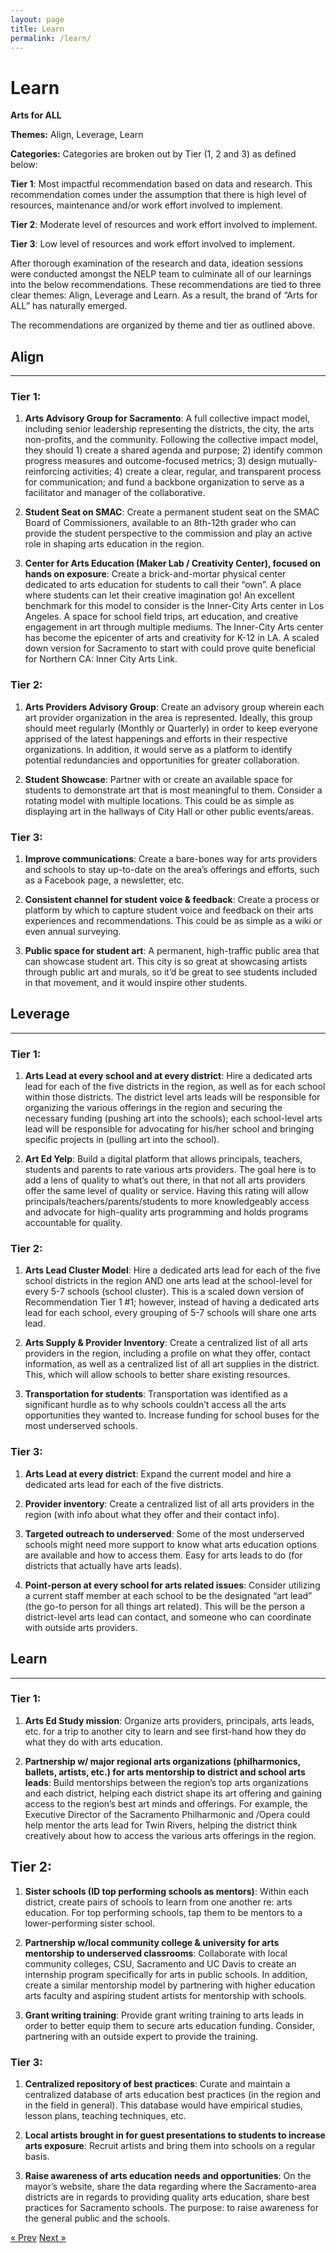 ```yaml
---
layout: page
title: Learn
permalink: /learn/
---
```


# Learn

**Arts for ALL**

**Themes:** Align, Leverage, Learn

**Categories:** Categories are broken out by Tier (1, 2 and 3) as defined below:

**Tier 1**: Most impactful recommendation based on data and research. This recommendation comes under the assumption that there is high level of resources, maintenance and/or work effort involved to implement.

**Tier 2**: Moderate level of resources and work effort involved to implement.

**Tier 3**: Low level of resources and work effort involved to implement.

After thorough examination of the research and data, ideation sessions were conducted amongst the NELP team to culminate all of our learnings into the below recommendations. These recommendations are tied to three clear themes: Align, Leverage and Learn. As a result, the brand of “Arts for ALL” has naturally emerged. 

The recommendations are organized by theme and tier as outlined above.  

## Align
***
### Tier 1:
1. **Arts Advisory Group for Sacramento**: A full collective impact model, including senior leadership representing the districts, the city, the arts non-profits, and the community. Following the collective impact model, they should 1) create a shared agenda and purpose; 2) identify common progress measures and outcome-focused metrics; 3) design mutually-reinforcing activities; 4) create a clear, regular, and transparent process for communication; and fund a backbone organization to serve as a facilitator and manager of the collaborative.

2. **Student Seat on SMAC**: Create a permanent student seat on the SMAC Board of Commissioners, available to an 8th-12th grader who can provide the student perspective to the commission and play an active role in shaping arts education in the region.

3. **Center for Arts Education (Maker Lab / Creativity Center), focused on hands on exposure**: Create a brick-and-mortar physical center dedicated to arts education for students to call their “own”. A place where students can let their creative imagination go!  An excellent benchmark for this model to consider is the Inner-City Arts center in Los Angeles. A space for school field trips, art education, and creative engagement in art through multiple mediums. The Inner-City Arts center has become the epicenter of arts and creativity for K-12 in LA. A scaled down version for Sacramento to start with could prove quite beneficial for Northern CA: Inner City Arts Link.

### Tier 2:
1. **Arts Providers Advisory Group**: Create an advisory group wherein each art provider organization in the area is represented. Ideally, this group should meet regularly (Monthly or Quarterly) in order to keep everyone apprised of the latest happenings and efforts in their respective organizations. In addition, it would serve as a platform to identify potential redundancies and opportunities for greater collaboration.

2. **Student Showcase**: Partner with or create an available space for students to demonstrate art that is most meaningful to them. Consider a rotating model with multiple locations. This could be as simple as displaying art in the hallways of City Hall or other public events/areas. 

### Tier 3:
1. **Improve communications**: Create a bare-bones way for arts providers and schools to stay up-to-date on the area’s offerings and efforts, such as a Facebook page, a newsletter, etc.

2. **Consistent channel for student voice & feedback**: Create a process or platform by which to capture student voice and feedback on their arts experiences and recommendations. This could be as simple as a wiki or even annual surveying.

3. **Public space for student art**: A permanent, high-traffic public area that can showcase student art. This city is so great at showcasing artists through public art and murals, so it’d be great to see students included in that movement, and it would inspire other students.

## Leverage
***
### Tier 1:
1. **Arts Lead at every school and at every district**: Hire a dedicated arts lead for each of the five districts in the region, as well as for each school within those districts. The district level arts leads will be responsible for organizing the various offerings in the region and securing the necessary funding (pushing art into the schools); each school-level arts lead will be responsible for advocating for his/her school and bringing specific projects in (pulling art into the school).

2. **Art Ed Yelp**: Build a digital platform that allows principals, teachers, students and parents to rate various arts providers. The goal here is to add a lens of quality to what’s out there, in that not all arts providers offer the same level of quality or service. Having this rating will allow principals/teachers/parents/students to more knowledgeably access and advocate for high-quality arts programming and holds programs accountable for quality.

### Tier 2:
1. **Arts Lead Cluster Model**: Hire a dedicated arts lead for each of the five school districts in the region AND one arts lead at the school-level for every 5-7 schools (school cluster). This is a scaled down version of Recommendation Tier 1 #1; however, instead of having a dedicated arts lead for each school, every grouping of 5-7 schools will share one arts lead.

2. **Arts Supply & Provider Inventory**: Create a centralized list of all arts providers in the region, including a profile on what they offer, contact information, as well as a centralized list of all art supplies in the district. This, which will allow schools to better share existing resources.

3. **Transportation for students**: Transportation was identified as a significant hurdle as to why schools couldn’t access all the arts opportunities they wanted to. Increase funding for school buses for the most underserved schools.
 
### Tier 3:
1. **Arts Lead at every district**: Expand the current model and hire a dedicated arts lead for each of the five districts.

2. **Provider inventory**: Create a centralized list of all arts providers in the region (with info about what they offer and their contact info). 

3. **Targeted outreach to underserved**: Some of the most underserved schools might need more support to know what arts education options are available and how to access them. Easy for arts leads to do (for districts that actually have arts leads).

4. **Point-person at every school for arts related issues**: Consider utilizing a current staff member at each school to be the designated “art lead” (the go-to person for all things art related). This will be the person a district-level arts lead can contact, and someone who can coordinate with outside arts providers.

## Learn
***
### Tier 1:
1. **Arts Ed Study mission**: Organize arts providers, principals, arts leads, etc. for a trip to another city to learn and see first-hand how they do what they do with arts education.

2. **Partnership w/ major regional arts organizations (philharmonics, ballets, artists, etc.) for arts mentorship to district and school arts leads**: Build mentorships between the region’s top arts organizations and each district, helping each district shape its art offering and gaining access to the region’s best art minds and offerings. For example, the Executive Director of the Sacramento Philharmonic and /Opera could help mentor the arts lead for Twin Rivers, helping the district think creatively about how to access the various arts offerings in the region.

## Tier 2:
1. **Sister schools (ID top performing schools as mentors)**: Within each district, create pairs of schools to learn from one another re: arts education. For top performing schools, tap them to be mentors to a lower-performing sister school.

2. **Partnership w/local community college & university for arts mentorship to underserved classrooms**: Collaborate with local community colleges, CSU, Sacramento and UC Davis to create an internship program specifically for arts in public schools. In addition, create a similar mentorship model by partnering with higher education arts faculty and aspiring student artists for mentorship with schools. 

3. **Grant writing training**: Provide grant writing training to arts leads in order to better equip them to secure arts education funding. Consider, partnering with an outside expert to provide the training.


### Tier 3:
1. **Centralized repository of best practices**: Curate and maintain a centralized database of arts education best practices (in the region and in the field in general). This database would have empirical studies, lesson plans, teaching techniques, etc.

2. **Local artists brought in for guest presentations to students to increase arts exposure**: Recruit artists and bring them into schools on a regular basis.

3. **Raise awareness of arts education needs and opportunities**: On the mayor’s website, share the data regarding where the Sacramento-area districts are in regards to providing quality arts education, share best practices for Sacramento schools. The purpose: to raise awareness for the general public and the schools.

<!-- Pagination -->
<div class="pagination">
  <a class="pagination-item older" href="{{ site.baseurl }}/leverage">&laquo; Prev</a>
  <a class="pagination-item newer" href="{{ site.baseurl }}/appendix_a">Next &raquo;</a>
</div>
